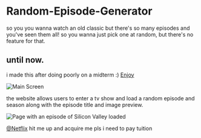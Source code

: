 # Random-Episode-Generator
so you you wanna watch an old classic but there's so many episodes and you've seen them all!
so you wanna just pick one at random, but there's no feature for that.
## until now.

i made this after doing poorly on a midterm :) [Enjoy](https://randomepisodegenerator.animanny.com/)

![Main Screen](https://i.imgur.com/Em5DkY0.png)

the website allows users to enter a tv show and load a random episode 
and season along with the episode title and image preview.

![Page with an episode of Silicon Valley loaded](https://i.imgur.com/J7wzfbW.png)

[@Netflix](http://netflix.com) hit me up and acquire me pls i need to pay tuition
